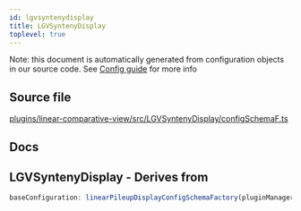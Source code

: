```yaml
---
id: lgvsyntenydisplay
title: LGVSyntenyDisplay
toplevel: true
---
```

Note: this document is automatically generated from configuration objects in
our source code. See [Config guide](/docs/config_guide) for more info

## Source file

[plugins/linear-comparative-view/src/LGVSyntenyDisplay/configSchemaF.ts](https://github.com/GMOD/jbrowse-components/blob/main/plugins/linear-comparative-view/src/LGVSyntenyDisplay/configSchemaF.ts)

## Docs










## LGVSyntenyDisplay - Derives from




```js
baseConfiguration: linearPileupDisplayConfigSchemaFactory(pluginManager)
```


